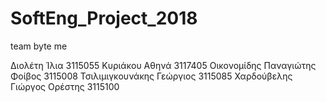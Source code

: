 # SoftEng_Project_2018
team byte me

Διολέτη Ίλια 3115055
Κυριάκου Αθηνά 3117405
Οικονομίδης Παναγιώτης Φοίβος 3115008
Τσιλιμιγκουνάκης Γεώργιος 3115085
Χαρδούβελης Γιώργος Ορέστης 3115100

